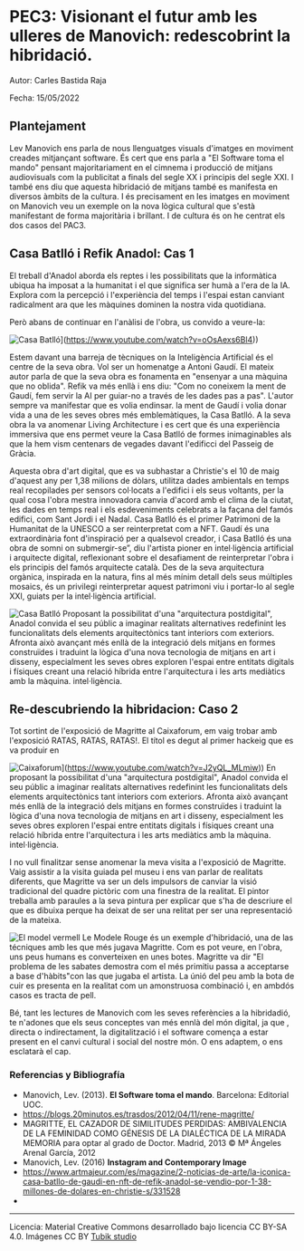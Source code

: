 # PEC3: Visionant el futur amb les ulleres de Manovich: redescobrint la hibridació.



Autor: Carles Bastida Raja


Fecha: 15/05/2022



## Plantejament

Lev Manovich ens parla de nous llenguatges visuals d'imatges en moviment creades mitjançant software. És cert que ens parla a "El Software toma el mando" pensant majoritariament en el cimnema i producció de mitjans audiovisuals com la publicitat a finals del segle XX i principis del segle XXI. I també ens diu que aquesta hibridació de mitjans també es manifesta en diversos àmbits de la cultura. I és precisament en les imatges en moviment on Manovich veu un exemple on la nova lògica cultural que s'està manifestant de forma majoritària i brillant. I de cultura és on he centrat els dos casos del PAC3.  


## Casa Batlló i Refik Anadol: Cas 1

El treball d'Anadol aborda els reptes i les possibilitats que la informàtica ubiqua ha imposat a la humanitat i el que significa ser humà a l'era de la IA. Explora com la percepció i l'experiència del temps i l'espai estan canviant radicalment ara que les màquines dominen la nostra vida quotidiana. 

Però abans de continuar en l'anàlisi de l'obra, us convido a veure-la:

![Casa Batlló](https://img.youtube.com/vi/oOsAexs6Bl4/0.jpg)](https://www.youtube.com/watch?v=oOsAexs6Bl4))

Estem davant una barreja de tècniques on la Inteligència Artificial és el centre de la seva obra. Vol ser un homenatge a Antoni Gaudí. El mateix autor parla de que la seva obra es fonamenta en "ensenyar a una màquina que no oblida". Refik va més enllà i ens diu: "Com no coneixem la ment de Gaudí, fem servir la AI per guiar-no a través de les dades pas a pas". L'autor sempre va manifestar que es volia endinsar. la ment de Gaudí i volia donar vida a una de les seves obres més emblemàtiques, la Casa Batlló. A la seva obra la va anomenar Living Architecture i es cert que és una experiència immersiva que ens permet veure la Casa Batlló de formes inimaginables als que la hem vism centenars de vegades davant l'edificci del Passeig de Gràcia. 

Aquesta obra d'art digital, que es va subhastar a Christie's el 10 de maig d'aquest any per 1,38 milions de dòlars, utilitza dades ambientals en temps real recopilades per sensors col·locats a l'edifici i els seus voltants, per la qual cosa l'obra mestra innovadora canvia d'acord amb el clima de la ciutat, les dades en temps real i els esdeveniments celebrats a la façana del famós edifici, com Sant Jordi i el Nadal. Casa Batlló és el primer Patrimoni de la Humanitat de la UNESCO a ser reinterpretat com a NFT. Gaudí és una extraordinària font d'inspiració per a qualsevol creador, i Casa Batlló és una obra de somni on submergir-se”, diu l'artista pioner en intel·ligència artificial i arquitecte digital, reflexionant sobre el desafiament de reinterpretar l'obra i els principis del famós arquitecte català. Des de la seva arquitectura orgànica, inspirada en la natura, fins al més mínim detall dels seus múltiples mosaics, és un privilegi reinterpretar aquest patrimoni viu i portar-lo al segle XXI, guiats per la intel·ligència artificial.



![Casa Batlló](https://www.instagram.com/p/CdbEWVbjjWH/) 
Proposant la possibilitat d'una "arquitectura postdigital", Anadol convida el seu públic a imaginar realitats alternatives redefinint les funcionalitats dels elements arquitectònics tant interiors com exteriors. Afronta això avançant més enllà de la integració dels mitjans en formes construïdes i traduint la lògica d'una nova tecnologia de mitjans en art i disseny, especialment les seves obres exploren l'espai entre entitats digitals i físiques creant una relació híbrida entre l'arquitectura i les arts mediàtics amb la màquina. intel·ligència.



## Re-descubriendo la hibridacion: Caso 2

Tot sortint de l'exposició de Magritte al Caixaforum, em vaig trobar amb l'exposició RATAS, RATAS, RATAS!. El títol es degut al primer hackeig que es va produir en 

![Caixaforum](https://img.youtube.com/vi/J2yQL_MLmiw/0.jpg)](https://www.youtube.com/watch?v=J2yQL_MLmiw)) En proposant la possibilitat d'una "arquitectura postdigital", Anadol convida el seu públic a imaginar realitats alternatives redefinint les funcionalitats dels elements arquitectònics tant interiors com exteriors. Afronta això avançant més enllà de la integració dels mitjans en formes construïdes i traduint la lògica d'una nova tecnologia de mitjans en art i disseny, especialment les seves obres exploren l'espai entre entitats digitals i físiques creant una relació híbrida entre l'arquitectura i les arts mediàtics amb la màquina. intel·ligència.

I no vull finalitzar sense anomenar la meva visita a l'exposició de Magritte. Vaig assistir a la visita guiada pel museu i ens van parlar de realitats diferents, que Magritte va ser un dels impulsors de canviar la visió tradicional del quadre pictòric com una finestra de la realitat. El pintor treballa amb paraules a la seva pintura per explicar que s'ha de descriure el que es dibuixa perque ha deixat de ser una relitat per ser una representació de la mateixa.


![El model vermell](https://cdnb.20m.es/trasdos/files/2012/04/Le-Modele-Rouge.jpg) Le Modele Rouge és un exemple d'hibridació, una de las técniques amb les que més jugava Magritte. Com es pot veure, en l'obra, uns peus humans es converteixen en unes botes. Magritte va dir "El problema de les sabates demostra com el més primitiu passa a acceptarse a base d'hàbits"con las que jugaba el artista. La únió del peu amb la bota de cuir es presenta en la realitat com un amonstruosa combinació i, en ambdós casos es tracta de pell.

Bé, tant les lectures de Manovich com les seves referències a la hibridadió, te n'adones que els seus conceptes van més ennlà del món digital, ja que , directa o indirectament, la digitalització i el software comença a estar present en el canvi cultural i social del nostre món. O ens adaptem, o ens esclatarà el cap. 

### Referencias y Bibliografía

* Manovich, Lev. (2013). **El Software toma el mando**. Barcelona: Editorial UOC. 
* https://blogs.20minutos.es/trasdos/2012/04/11/rene-magritte/
* MAGRITTE, EL CAZADOR DE SIMILITUDES PERDIDAS: AMBIVALENCIA DE LA FEMINIDAD COMO GÉNESIS DE LA DIALÉCTICA DE LA MIRADA MEMORIA para optar al grado de Doctor. Madrid, 2013 © Mª Ángeles Arenal García, 2012
* Manovich, Lev. (2016) **Instagram and Contemporary Image**
* https://www.artmajeur.com/es/magazine/2-noticias-de-arte/la-iconica-casa-batllo-de-gaudi-en-nft-de-refik-anadol-se-vendio-por-1-38-millones-de-dolares-en-christie-s/331528
* 


----

Licencia: Material Creative Commons desarrollado bajo licencia CC BY-SA 4.0. Imágenes CC BY [Tubik studio](https://blog.tubikstudio.com/how-to-create-original-flat-illustrations-designers-tips/) 
